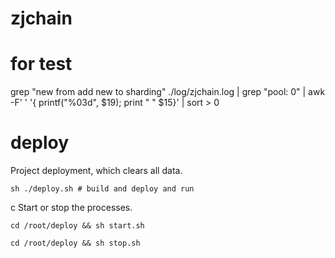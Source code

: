 # zjchain

# for test

grep "new from add new to sharding" ./log/zjchain.log | grep "pool: 0" | awk -F' ' '{ printf("%03d", $19); print " " $15}' | sort > 0

# deploy

Project deployment, which clears all data.

```shell
sh ./deploy.sh # build and deploy and run
```
c
Start or stop the processes.
```shell
cd /root/deploy && sh start.sh
```
```shell
cd /root/deploy && sh stop.sh
```

